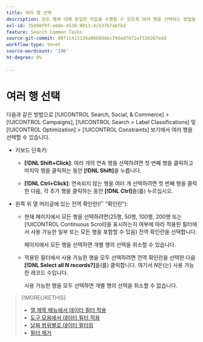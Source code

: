 ```yaml
---
title: 여러 행 선택
description: 모든 행에 대해 동일한 작업을 수행할 수 있도록 여러 행을 선택하는 방법을 알아봅니다.
exl-id: 35490f9f-adde-4538-9013-4cb37b7abfbd
feature: Search Common Tasks
source-git-commit: d0f1c413134a0868ddec79ded7672af316267edd
workflow-type: tm+mt
source-wordcount: '196'
ht-degree: 0%

---
```


# 여러 행 선택

다음과 같은 방법으로 [!UICONTROL Search, Social, & Commerce] > [!UICONTROL Campaigns], [!UICONTROL Search > Label Classifications] 및 [!UICONTROL Optimization] > [!UICONTROL Constraints] 보기에서 여러 행을 선택할 수 있습니다.

* 키보드 단축키:

   * **[!DNL Shift+Click]**: 여러 개의 연속 행을 선택하려면 첫 번째 행을 클릭하고 마지막 행을 클릭하는 동안 **[!DNL Shift]**&#x200B;을 누릅니다.

   * **[!DNL Ctrl+Click]**: 연속되지 않는 행을 여러 개 선택하려면 첫 번째 행을 클릭한 다음, 각 추가 행을 클릭하는 동안 **[!DNL Ctrl]**&#x200B;을(를) 누르십시오.

* 왼쪽 위 열 머리글에 있는 전역 확인란(![확인란](/help/search-social-commerce/assets/check-box.png) &quot;확인란&quot;):

   * 현재 페이지에서 모든 행을 선택하려면(25행, 50행, 100행, 200행 또는 [!UICONTROL Continuous Scroll]을 표시하는지 여부에 따라 적용된 필터에서 사용 가능한 일부 또는 모든 행을 포함할 수 있음) 전역 확인란을 선택합니다.

     페이지에서 모든 행을 선택하면 개별 행의 선택을 취소할 수 있습니다.

   * 적용된 필터에서 사용 가능한 행을 모두 선택하려면 전역 확인란을 선택한 다음 **[!DNL Select all N records?]**&#x200B;을(를) 클릭합니다. 여기서 *N*&#x200B;은(는) 사용 가능한 레코드 수입니다.

     사용 가능한 행을 모두 선택하면 개별 행의 선택을 취소할 수 없습니다.

>[!MORELIKETHIS]
>
>* [열 제목 메뉴에서 데이터 필터 적용](../data-views/ad-hoc-settings/column-filter-apply-from-column-heading.md)
>* [도구 모음에서 데이터 필터 적용](../data-views/ad-hoc-settings/column-filter-apply-from-toolbar.md)
>* [날짜 범위별로 데이터 필터링](../data-views/ad-hoc-settings/date-filter.md)
>* [필터 제거](../data-views/ad-hoc-settings/column-filter-remove.md)
